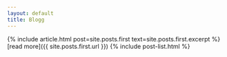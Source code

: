```yaml
---
layout: default
title: Blogg
---
```

{% include article.html post=site.posts.first text=site.posts.first.excerpt %}
[read more]({{ site.posts.first.url }})
{% include post-list.html %}
